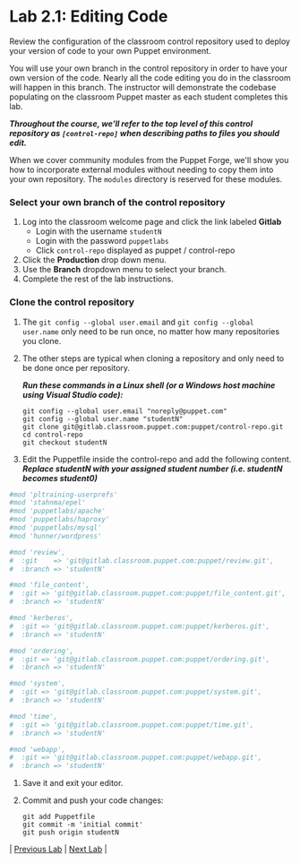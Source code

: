 # Lab 2.1: Editing Code

Review the configuration of the classroom control repository used to deploy your version of code to
your own Puppet environment.

You will use your own branch in the control repository in order to have your
own version of the code. Nearly all the code editing you do in the classroom
will happen in this branch. The instructor will demonstrate the codebase
populating on the classroom Puppet master as each student completes this lab.

**_Throughout the course, we'll refer to the top level of this control
repository as `[control-repo]` when describing paths to files you should edit._**

When we cover community modules from the Puppet Forge, we'll show you how to
incorporate external modules without needing to copy them into your own
repository. The `modules` directory is reserved for these modules.

### Select your own branch of the control repository

1. Log into the classroom welcome page and click the link labeled __Gitlab__
    * Login with the username `studentN`
    * Login with the password `puppetlabs`
    * Click `control-repo` displayed as puppet / control-repo
1. Click the **Production** drop down menu.
1. Use the **Branch** dropdown menu to select your branch.
1. Complete the rest of the lab instructions.


### Clone the control repository

1. The `git config --global user.email` and `git config --global user.name` only need to be run once, no matter how many repositories you clone.
1. The other steps are typical when cloning a repository and only need to be done once per repository.

   **_Run these commands in a Linux shell (or a Windows host machine using Visual Studio code):_**

   ```
   git config --global user.email "noreply@puppet.com"
   git config --global user.name "studentN"
   git clone git@gitlab.classroom.puppet.com:puppet/control-repo.git
   cd control-repo
   git checkout studentN
   ```

1. Edit the Puppetfile inside the control-repo and add the following content.
   **_Replace studentN with your assigned student number (i.e. studentN becomes student0)_**

  ```ruby
  #mod 'pltraining-userprefs'
  #mod 'stahnma/epel'
  #mod 'puppetlabs/apache'
  #mod 'puppetlabs/haproxy'
  #mod 'puppetlabs/mysql'
  #mod 'hunner/wordpress'

  #mod 'review',
  #  :git    => 'git@gitlab.classroom.puppet.com:puppet/review.git',
  #  :branch => 'studentN'

  #mod 'file_content',
  #  :git => 'git@gitlab.classroom.puppet.com:puppet/file_content.git',
  #  :branch => 'studentN'

  #mod 'kerberos',
  #  :git => 'git@gitlab.classroom.puppet.com:puppet/kerberos.git',
  #  :branch => 'studentN'

  #mod 'ordering',
  #  :git => 'git@gitlab.classroom.puppet.com:puppet/ordering.git',
  #  :branch => 'studentN'

  #mod 'system',
  #  :git => 'git@gitlab.classroom.puppet.com:puppet/system.git',
  #  :branch => 'studentN'

  #mod 'time',
  #  :git => 'git@gitlab.classroom.puppet.com:puppet/time.git',
  #  :branch => 'studentN'

  #mod 'webapp',
  #  :git => 'git@gitlab.classroom.puppet.com:puppet/webapp.git',
  #  :branch => 'studentN'
  ```

1. Save it and exit your editor.
1. Commit and push your code changes:

   ```
   git add Puppetfile
   git commit -m 'initial commit'
   git push origin studentN
   ```

|  [Previous Lab](../lab-01.1-Login-welcome-page)  |  [Next Lab](../lab-03.1-Explore-classification)  |
